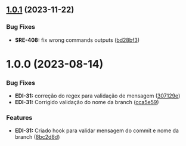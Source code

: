 ## [1.0.1](https://github.com/libercapital/pre-commit-hooks/compare/v1.0.0...v1.0.1) (2023-11-22)


### Bug Fixes

* **SRE-408:** fix wrong commands outputs ([bd28bf3](https://github.com/libercapital/pre-commit-hooks/commit/bd28bf3e28d5f7d3e2ece5ec29c15fe247405ece))

# 1.0.0 (2023-08-14)


### Bug Fixes

* **EDI-31:** correção do regex para validação de mensagem ([307129e](https://github.com/libercapital/pre-commit-hooks/commit/307129e0420f76c61154cb1c7f32ee55b669ef31))
* **EDI-31:** Corrigido validação do nome da branch ([cca5e59](https://github.com/libercapital/pre-commit-hooks/commit/cca5e5909b5d051e0e1884c8733ff5f21ee03257))


### Features

* **EDI-31:** Criado hook para validar mensagem do commit e nome da branch ([8bc2d8d](https://github.com/libercapital/pre-commit-hooks/commit/8bc2d8d7068e59df7ae0452ea0d42eb6923b019a))

